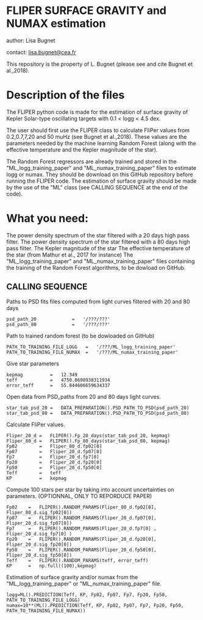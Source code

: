 # FLIPER SURFACE GRAVITY and NUMAX estimation

author: Lisa Bugnet

contact: lisa.bugnet@cea.fr

This repository is the property of L. Bugnet (please see and cite Bugnet et al.,2018).

# Description of the files

The FLIPER python code is made for the estimation of surface gravity of Kepler Solar-type oscillating targets with 0.1 < logg < 4.5 dex.

The user should first use the FLIPER class to calculate FliPer values from 0.2,0.7,7,20 and 50 muHz (see Bugnet et al.,2018). These values are the parameters needed by the machine learning Random Forest (along with the effective temperature and the Kepler magnitude of the star).

The Random Forest regressors are already trained and stored in the "ML_logg_training_paper" and "ML_numax_training_paper" files to estimate logg or numax. They should be download on this GitHub repository before running the FLIPER code. The estimation of surface gravity should be made by the use of the "ML" class (see CALLING SEQUENCE at the end of the code).

# What you need:

The power density spectrum of the star filtered with a 20 days high pass filter.
The power density spectrum of the star filtered with a 80 days high pass filter.
The Kepler magnitude of the star
The effective temperature of the star (from Mathur et al., 2017 for instance)
The "ML_logg_training_paper" and "ML_numax_training_paper" files containing the training of the Random Forest algorithms, to be dowload on GitHub.


## CALLING SEQUENCE

Paths to PSD fits files computed from light curves filtered with 20 and 80 days
```
psd_path_20             =   '/???/???'
psd_path_80             =   '/???/???'
```

Path to trained random forest (to be dowloaded on GitHub)
```
PATH_TO_TRAINING_FILE_LOGG   =   '/???/ML_logg_training_paper'
PATH_TO_TRAINING_FILE_NUMAX  =   '/???/ML_numax_training_paper'
```

Give star parameters
```
kepmag          =   12.349
teff            =   4750.0698938311934
error_teff      =   55.844606659634337
```


Open data from PSD_paths from 20 and 80 days light curves.
```
star_tab_psd_20 =   DATA_PREPARATION().PSD_PATH_TO_PSD(psd_path_20)
star_tab_psd_80 =   DATA_PREPARATION().PSD_PATH_TO_PSD(psd_path_80)
```

Calculate FliPer values.
```
Fliper_20_d =   FLIPER().Fp_20_days(star_tab_psd_20, kepmag)
Fliper_80_d =   FLIPER().Fp_80_days(star_tab_psd_80, kepmag)
Fp02        =   Fliper_80_d.fp02[0]
Fp07        =   Fliper_20_d.fp07[0]
Fp7         =   Fliper_20_d.fp7[0]
Fp20        =   Fliper_20_d.fp20[0]
Fp50        =   Fliper_20_d.fp50[0]
Teff        =   teff
KP          =   kepmag
```
Compute 100 stars per star by taking into account uncertainties on parameters.   (OPTIONNAL, ONLY TO REPORDUCE PAPER)
```
Fp02    =   FLIPER().RANDOM_PARAMS(Fliper_80_d.fp02[0], Fliper_80_d.sig_fp02[0])
Fp07    =   FLIPER().RANDOM_PARAMS(Fliper_20_d.fp07[0], Fliper_20_d.sig_fp07[0])
Fp7     =   FLIPER().RANDOM_PARAMS(Fliper_20_d.fp7[0] , Fliper_20_d.sig_fp7[0] )
Fp20    =   FLIPER().RANDOM_PARAMS(Fliper_20_d.fp20[0], Fliper_20_d.sig_fp20[0])
Fp50    =   FLIPER().RANDOM_PARAMS(Fliper_20_d.fp50[0], Fliper_20_d.sig_fp50[0])
Teff    =   FLIPER().RANDOM_PARAMS(teff, error_teff)
KP      =   np.full((100),kepmag)                                                      
```

Estimation of surface gravity and/or numax from the "ML_logg_training_paper" or "ML_numax_training_paper" file.
```
logg=ML().PREDICTION(Teff, KP, Fp02, Fp07, Fp7, Fp20, Fp50, PATH_TO_TRAINING_FILE_LOGG)
numax=10**(ML().PREDICTION(Teff, KP, Fp02, Fp07, Fp7, Fp20, Fp50, PATH_TO_TRAINING_FILE_NUMAX))
```


